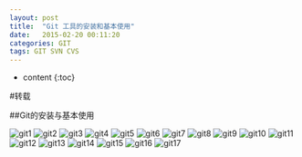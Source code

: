 ```yaml
---
layout: post
title:  "Git 工具的安装和基本使用"
date:   2015-02-20 00:11:20
categories: GIT
tags: GIT SVN CVS
---
```


* content
{:toc}

#转载

##Git的安装与基本使用

![git1](http://oms5nhjmw.bkt.clouddn.com/git1.jpg)
![git2](http://oms5nhjmw.bkt.clouddn.com/git2.jpg)
![git3](http://oms5nhjmw.bkt.clouddn.com/git3.jpg)
![git4](http://oms5nhjmw.bkt.clouddn.com/git4.jpg)
![git5](http://oms5nhjmw.bkt.clouddn.com/git5.jpg)
![git6](http://oms5nhjmw.bkt.clouddn.com/git6.jpg)
![git7](http://oms5nhjmw.bkt.clouddn.com/git7.jpg)
![git8](http://oms5nhjmw.bkt.clouddn.com/git8.jpg)
![git9](http://oms5nhjmw.bkt.clouddn.com/git9.jpg)
![git10](http://oms5nhjmw.bkt.clouddn.com/git10.jpg)
![git11](http://oms5nhjmw.bkt.clouddn.com/git11.jpg)
![git12](http://oms5nhjmw.bkt.clouddn.com/git12.jpg)
![git13](http://oms5nhjmw.bkt.clouddn.com/git13.jpg)
![git14](http://oms5nhjmw.bkt.clouddn.com/git14.jpg)
![git15](http://oms5nhjmw.bkt.clouddn.com/git15.jpg)
![git16](http://oms5nhjmw.bkt.clouddn.com/git16.jpg)
![git17](http://oms5nhjmw.bkt.clouddn.com/git17.jpg)